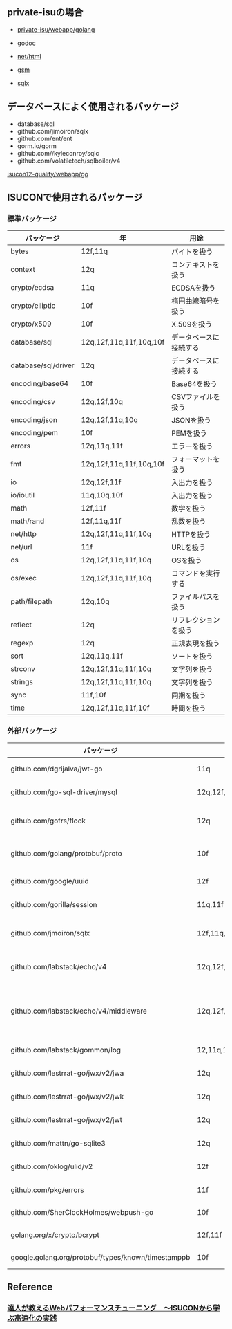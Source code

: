 

## private-isuの場合
- [private-isu/webapp/golang](https://github.com/catatsuy/private-isu/tree/master/webapp/golang)


- [godoc](https://pkg.go.dev/)


- [net/html](https://pkg.go.dev/golang.org/x/net/html)


- [gsm](https://pkg.go.dev/github.com/bradleypeabody/gorilla-sessions-memcache#section-readme)


- [sqlx](https://pkg.go.dev/github.com/jmoiron/sqlx)


## データベースによく使用されるパッケージ
- database/sql
- github.com/jimoiron/sqlx
- github.com/ent/ent
- gorm.io/gorm
- github.com//kyleconroy/sqlc
- github.com/volatiletech/sqlboiler/v4


[isucon12-qualify/webapp/go](https://github.com/isucon/isucon12-qualify/tree/main/webapp/go)


## ISUCONで使用されるパッケージ
### 標準パッケージ
| パッケージ | 年 | 用途 |
| --- | --- | --- |
|bytes|12f,11q|バイトを扱う|
|context|12q|コンテキストを扱う|
|crypto/ecdsa|11q|ECDSAを扱う|
|crypto/elliptic|10f|楕円曲線暗号を扱う|
|crypto/x509|10f|X.509を扱う|
|database/sql|12q,12f,11q,11f,10q,10f|データベースに接続する|
|database/sql/driver|12q|データベースに接続する|
|encoding/base64|10f|Base64を扱う|
|encoding/csv|12q,12f,10q|CSVファイルを扱う|
|encoding/json|12q,12f,11q,10q|JSONを扱う|
|encoding/pem|10f|PEMを扱う|
|errors|12q,11q,11f|エラーを扱う|
|fmt|12q,12f,11q,11f,10q,10f|フォーマットを扱う|
|io|12q,12f,11f|入出力を扱う|
|io/ioutil|11q,10q,10f|入出力を扱う|
|math|12f,11f|数学を扱う|
|math/rand|12f,11q,11f|乱数を扱う|
|net/http|12q,12f,11q,11f,10q|HTTPを扱う|
|net/url|11f|URLを扱う|
|os|12q,12f,11q,11f,10q|OSを扱う|
|os/exec|12q,12f,11q,11f,10q|コマンドを実行する|
|path/filepath|12q,10q|ファイルパスを扱う|
|reflect|12q|リフレクションを扱う|
|regexp|12q|正規表現を扱う|
|sort|12q,11q,11f|ソートを扱う|
|strconv|12q,12f,11q,11f,10q|文字列を扱う|
|strings|12q,12f,11q,11f,10q|文字列を扱う|
|sync|11f,10f|同期を扱う|
|time|12q,12f,11q,11f,10f|時間を扱う|

### 外部パッケージ
| パッケージ | 年 | 用途 |
| --- | --- | --- |
|github.com/dgrijalva/jwt-go|11q|JWTを扱う|
|github.com/go-sql-driver/mysql|12q,12f,11q,11f,10q|MySQLを扱う|
|github.com/gofrs/flock|12q|ファイルロックを扱う|
|github.com/golang/protobuf/proto|10f|Protocol Buffersを扱う|
|github.com/google/uuid|12f|UUIDを扱う|
|github.com/gorilla/session|11q,11f|セッションを扱う|
|github.com/jmoiron/sqlx|12f,11q,11f,10q,10f|データベースを扱う|
|github.com/labstack/echo/v4|12q,12f,11q,11f,10q|Webフレームワークを扱う|
|github.com/labstack/echo/v4/middleware|12q,12f,11f,10q|Webフレームワークのミドルウェアを扱う|
|github.com/labstack/gommon/log|12,11q,10q|ログを扱う|
|github.com/lestrrat-go/jwx/v2/jwa|12q|JWAを扱う|
|github.com/lestrrat-go/jwx/v2/jwk|12q|JWKを扱う|
|github.com/lestrrat-go/jwx/v2/jwt|12q|JWTを扱う|
|github.com/mattn/go-sqlite3|12q|SQLiteを扱う|
|github.com/oklog/ulid/v2|12f|ULIDを扱う|
|github.com/pkg/errors|11f|エラーを扱う|
|github.com/SherClockHolmes/webpush-go|10f|WebPushを扱う|
|golang.org/x/crypto/bcrypt|12f,11f|ハッシュを扱う|
|google.golang.org/protobuf/types/known/timestamppb|10f|timestampを扱う|

## Reference
### [達人が教えるWebパフォーマンスチューニング　〜ISUCONから学ぶ高速化の実践](https://amzn.to/3A3cZI8)